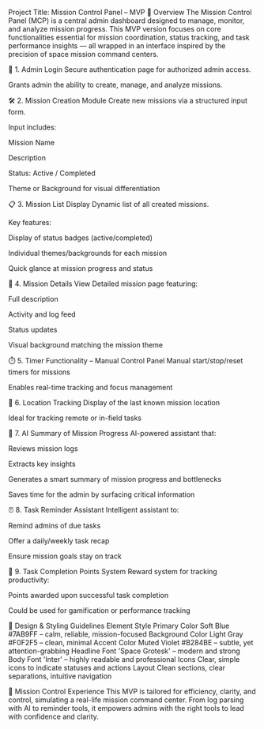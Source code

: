 Project Title: Mission Control Panel – MVP
🎯 Overview
The Mission Control Panel (MCP) is a central admin dashboard designed to manage, monitor, and analyze mission progress. This MVP version focuses on core functionalities essential for mission coordination, status tracking, and task performance insights — all wrapped in an interface inspired by the precision of space mission command centers.

🔐 1. Admin Login
Secure authentication page for authorized admin access.

Grants admin the ability to create, manage, and analyze missions.

🛠️ 2. Mission Creation Module
Create new missions via a structured input form.

Input includes:

Mission Name

Description

Status: Active / Completed

Theme or Background for visual differentiation

📋 3. Mission List Display
Dynamic list of all created missions.

Key features:

Display of status badges (active/completed)

Individual themes/backgrounds for each mission

Quick glance at mission progress and status

🔎 4. Mission Details View
Detailed mission page featuring:

Full description

Activity and log feed

Status updates

Visual background matching the mission theme

⏱️ 5. Timer Functionality – Manual Control Panel
Manual start/stop/reset timers for missions

Enables real-time tracking and focus management

📍 6. Location Tracking
Display of the last known mission location

Ideal for tracking remote or in-field tasks

🤖 7. AI Summary of Mission Progress
AI-powered assistant that:

Reviews mission logs

Extracts key insights

Generates a smart summary of mission progress and bottlenecks

Saves time for the admin by surfacing critical information

⏰ 8. Task Reminder Assistant
Intelligent assistant to:

Remind admins of due tasks

Offer a daily/weekly task recap

Ensure mission goals stay on track

🏅 9. Task Completion Points System
Reward system for tracking productivity:

Points awarded upon successful task completion

Could be used for gamification or performance tracking

🎨 Design & Styling Guidelines
Element	Style
Primary Color	Soft Blue #7AB9FF – calm, reliable, mission-focused
Background Color	Light Gray #F0F2F5 – clean, minimal
Accent Color	Muted Violet #B284BE – subtle, yet attention-grabbing
Headline Font	'Space Grotesk' – modern and strong
Body Font	'Inter' – highly readable and professional
Icons	Clear, simple icons to indicate statuses and actions
Layout	Clean sections, clear separations, intuitive navigation

📌 Mission Control Experience
This MVP is tailored for efficiency, clarity, and control, simulating a real-life mission command center. From log parsing with AI to reminder tools, it empowers admins with the right tools to lead with confidence and clarity.

